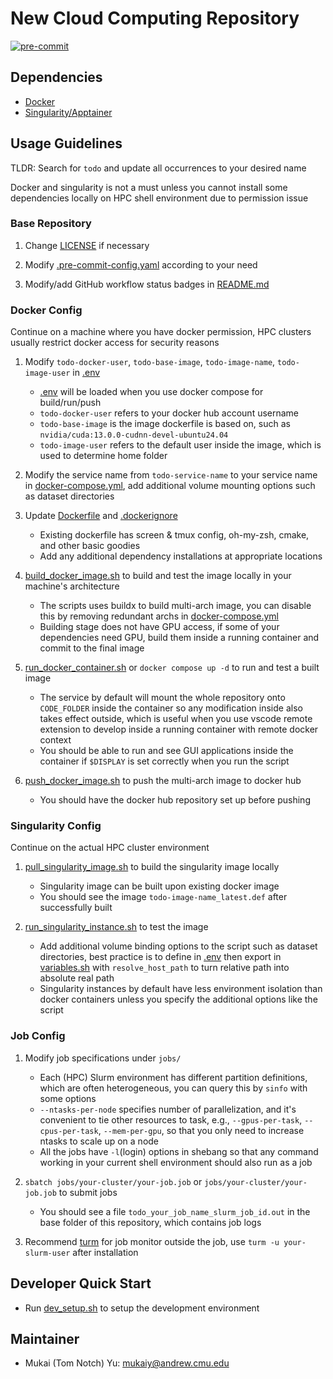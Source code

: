 # New Cloud Computing Repository

[![pre-commit](https://github.com/Tom-Notch/Cloud-Computing-Repository-Template/actions/workflows/pre-commit.yml/badge.svg)](https://github.com/Tom-Notch/Cloud-Computing-Repository-Template/actions/workflows/pre-commit.yml)

## Dependencies

- [Docker](https://docs.docker.com/get-docker/)
- [Singularity/Apptainer](https://apptainer.org/)

## Usage Guidelines

TLDR: Search for `todo` and update all occurrences to your desired name

Docker and singularity is not a must unless you cannot install some dependencies locally on HPC shell environment due to permission issue

### Base Repository

1. Change [LICENSE](LICENSE) if necessary

1. Modify [.pre-commit-config.yaml](.pre-commit-config.yaml) according to your need

1. Modify/add GitHub workflow status badges in [README.md](README.md)

### Docker Config

Continue on a machine where you have docker permission, HPC clusters usually restrict docker access for security reasons

1. Modify `todo-docker-user`, `todo-base-image`, `todo-image-name`, `todo-image-user` in [.env](.env)

   - [.env](env) will be loaded when you use docker compose for build/run/push
   - `todo-docker-user` refers to your docker hub account username
   - `todo-base-image` is the image dockerfile is based on, such as `nvidia/cuda:13.0.0-cudnn-devel-ubuntu24.04`
   - `todo-image-user` refers to the default user inside the image, which is used to determine home folder

1. Modify the service name from `todo-service-name` to your service name in [docker-compose.yml](docker-compose.yml), add additional volume mounting options such as dataset directories

1. Update [Dockerfile](docker/latest/Dockerfile) and [.dockerignore](.dockerignore)

   - Existing dockerfile has screen & tmux config, oh-my-zsh, cmake, and other basic goodies
   - Add any additional dependency installations at appropriate locations

1. [build_docker_image.sh](scripts/build_docker_image.sh) to build and test the image locally in your machine's architecture

   - The scripts uses buildx to build multi-arch image, you can disable this by removing redundant archs in [docker-compose.yml](docker-compose.yml)
   - Building stage does not have GPU access, if some of your dependencies need GPU, build them inside a running container and commit to the final image

1. [run_docker_container.sh](scripts/run_docker_container.sh) or `docker compose up -d` to run and test a built image

   - The service by default will mount the whole repository onto `CODE_FOLDER` inside the container so any modification inside also takes effect outside, which is useful when you use vscode remote extension to develop inside a running container with remote docker context
   - You should be able to run and see GUI applications inside the container if `$DISPLAY` is set correctly when you run the script

1. [push_docker_image.sh](scripts/push_docker_image.sh) to push the multi-arch image to docker hub

   - You should have the docker hub repository set up before pushing

### Singularity Config

Continue on the actual HPC cluster environment

1. [pull_singularity_image.sh](scripts/pull_singularity_image.sh) to build the singularity image locally

   - Singularity image can be built upon existing docker image
   - You should see the image `todo-image-name_latest.def` after successfully built

1. [run_singularity_instance.sh](scripts/run_singularity_instance.sh) to test the image

   - Add additional volume binding options to the script such as dataset directories, best practice is to define in [.env](.env) then export in [variables.sh](scripts/variables.sh) with `resolve_host_path` to turn relative path into absolute real path
   - Singularity instances by default have less environment isolation than docker containers unless you specify the additional options like the script

### Job Config

1. Modify job specifications under `jobs/`

   - Each (HPC) Slurm environment has different partition definitions, which are often heterogeneous, you can query this by `sinfo` with some options
   - `--ntasks-per-node` specifies number of parallelization, and it's convenient to tie other resources to task, e.g., `--gpus-per-task`, `--cpus-per-task`, `--mem-per-gpu`, so that you only need to increase ntasks to scale up on a node
   - All the jobs have `-l`(login) options in shebang so that any command working in your current shell environment should also run as a job

1. `sbatch jobs/your-cluster/your-job.job` or `jobs/your-cluster/your-job.job` to submit jobs

   - You should see a file `todo_your_job_name_slurm_job_id.out` in the base folder of this repository, which contains job logs

1. Recommend [turm](https://github.com/kabouzeid/turm) for job monitor outside the job, use `turm -u your-slurm-user` after installation

## Developer Quick Start

- Run [dev_setup.sh](scripts/dev_setup.sh) to setup the development environment

## Maintainer

- Mukai (Tom Notch) Yu: [mukaiy@andrew.cmu.edu](mailto:mukaiy@andrew.cmu.edu)
